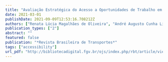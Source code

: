 ```yaml
---
title: "Avaliação Estratégica do Acesso a Oportunidades de Trabalho em Belo Horizonte"
date: 2021-03-01
publishDate: 2021-09-09T12:53:16.708212Z
authors: ["Renata Lúcia Magalhães de Oliveira", "André Augusto Cunha Libânio", "Camila Soares Henrique Fontenele Garcia", "Lucélia Viviane Vaz Raad", "Lilian dos Santos Fontes Pereira Bracarense", "André Soares Lopes"]
publication_types: ["2"]
abstract: ""
featured: false
publication: "*Revista Brasileira de Transportes*"
tags: ["accessibility"]
url_pdf: "http://bibliotecadigital.fgv.br/ojs/index.php/rbt/article/view/83086"
---
```


